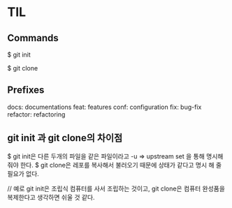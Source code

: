 # TIL

## Commands

$ git init

$ git clone

## Prefixes

docs: documentations
feat: features
conf: configuration
fix: bug-fix
refactor: refactoring

## git init 과 git clone의 차이점

$ git init은 다른 두개의 파일을 같은 파일이라고 -u => upstream set 을 통해 명시해줘야 한다.
$ git clone은 레포를 복사해서 불러오기 때문에 상태가 같다고 명시 해 줄 필요가 없다.

// 예로 git init은 조립식 컴퓨터를 사서 조립하는 것이고, git clone은 컴퓨터 완성품을 복제한다고 생각하면 쉬울 것 같다.
